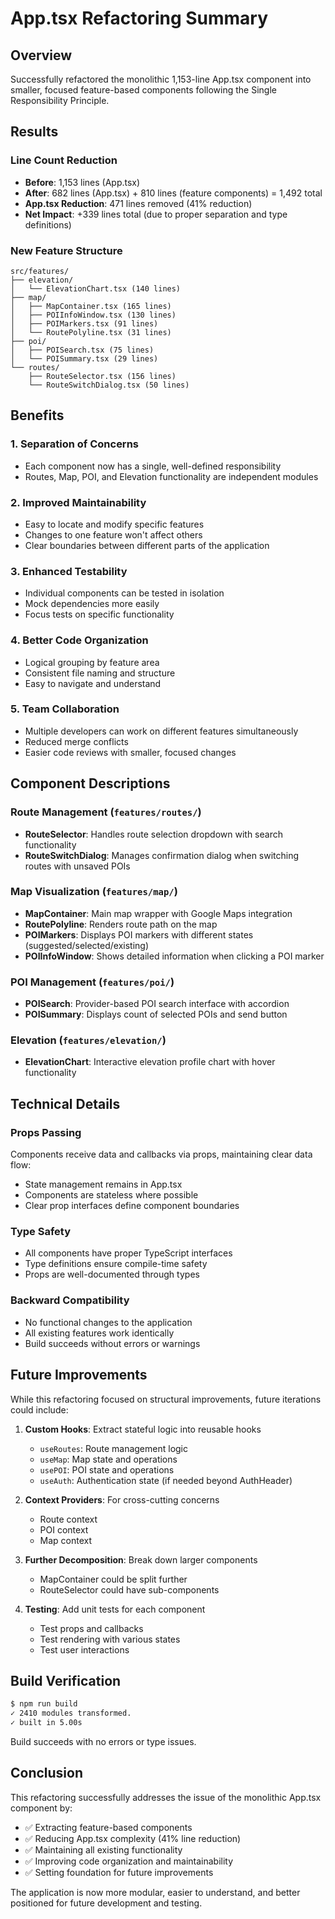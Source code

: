 # App.tsx Refactoring Summary

## Overview
Successfully refactored the monolithic 1,153-line App.tsx component into smaller, focused feature-based components following the Single Responsibility Principle.

## Results

### Line Count Reduction
- **Before**: 1,153 lines (App.tsx)
- **After**: 682 lines (App.tsx) + 810 lines (feature components) = 1,492 total
- **App.tsx Reduction**: 471 lines removed (41% reduction)
- **Net Impact**: +339 lines total (due to proper separation and type definitions)

### New Feature Structure

```
src/features/
├── elevation/
│   └── ElevationChart.tsx (140 lines)
├── map/
│   ├── MapContainer.tsx (165 lines)
│   ├── POIInfoWindow.tsx (130 lines)
│   ├── POIMarkers.tsx (91 lines)
│   └── RoutePolyline.tsx (31 lines)
├── poi/
│   ├── POISearch.tsx (75 lines)
│   └── POISummary.tsx (29 lines)
└── routes/
    ├── RouteSelector.tsx (156 lines)
    └── RouteSwitchDialog.tsx (50 lines)
```

## Benefits

### 1. Separation of Concerns
- Each component now has a single, well-defined responsibility
- Routes, Map, POI, and Elevation functionality are independent modules

### 2. Improved Maintainability
- Easy to locate and modify specific features
- Changes to one feature won't affect others
- Clear boundaries between different parts of the application

### 3. Enhanced Testability
- Individual components can be tested in isolation
- Mock dependencies more easily
- Focus tests on specific functionality

### 4. Better Code Organization
- Logical grouping by feature area
- Consistent file naming and structure
- Easy to navigate and understand

### 5. Team Collaboration
- Multiple developers can work on different features simultaneously
- Reduced merge conflicts
- Easier code reviews with smaller, focused changes

## Component Descriptions

### Route Management (`features/routes/`)
- **RouteSelector**: Handles route selection dropdown with search functionality
- **RouteSwitchDialog**: Manages confirmation dialog when switching routes with unsaved POIs

### Map Visualization (`features/map/`)
- **MapContainer**: Main map wrapper with Google Maps integration
- **RoutePolyline**: Renders route path on the map
- **POIMarkers**: Displays POI markers with different states (suggested/selected/existing)
- **POIInfoWindow**: Shows detailed information when clicking a POI marker

### POI Management (`features/poi/`)
- **POISearch**: Provider-based POI search interface with accordion
- **POISummary**: Displays count of selected POIs and send button

### Elevation (`features/elevation/`)
- **ElevationChart**: Interactive elevation profile chart with hover functionality

## Technical Details

### Props Passing
Components receive data and callbacks via props, maintaining clear data flow:
- State management remains in App.tsx
- Components are stateless where possible
- Clear prop interfaces define component boundaries

### Type Safety
- All components have proper TypeScript interfaces
- Type definitions ensure compile-time safety
- Props are well-documented through types

### Backward Compatibility
- No functional changes to the application
- All existing features work identically
- Build succeeds without errors or warnings

## Future Improvements

While this refactoring focused on structural improvements, future iterations could include:

1. **Custom Hooks**: Extract stateful logic into reusable hooks
   - `useRoutes`: Route management logic
   - `useMap`: Map state and operations
   - `usePOI`: POI state and operations
   - `useAuth`: Authentication state (if needed beyond AuthHeader)

2. **Context Providers**: For cross-cutting concerns
   - Route context
   - POI context
   - Map context

3. **Further Decomposition**: Break down larger components
   - MapContainer could be split further
   - RouteSelector could have sub-components

4. **Testing**: Add unit tests for each component
   - Test props and callbacks
   - Test rendering with various states
   - Test user interactions

## Build Verification

```bash
$ npm run build
✓ 2410 modules transformed.
✓ built in 5.00s
```

Build succeeds with no errors or type issues.

## Conclusion

This refactoring successfully addresses the issue of the monolithic App.tsx component by:
- ✅ Extracting feature-based components
- ✅ Reducing App.tsx complexity (41% line reduction)
- ✅ Maintaining all existing functionality
- ✅ Improving code organization and maintainability
- ✅ Setting foundation for future improvements

The application is now more modular, easier to understand, and better positioned for future development and testing.
